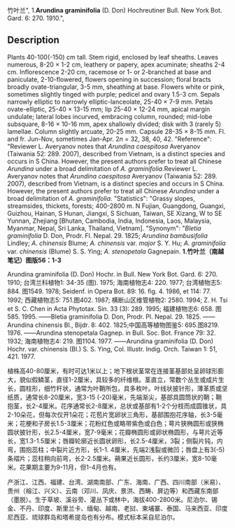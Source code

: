 竹叶兰",
1.**Arundina graminifolia** (D. Don) Hochreutiner Bull. New York Bot. Gard. 6: 270. 1910.",

## Description
Plants 40-100(-150) cm tall. Stem rigid, enclosed by leaf sheaths. Leaves numerous, 8-20 × 1-2 cm, leathery or papery, apex acuminate; sheaths 2-4 cm. Inflorescence 2-20 cm, racemose or 1- or 2-branched at base and paniculate, 2-10-flowered, flowers opening in succession; floral bracts broadly ovate-triangular, 3-5 mm, sheathing at base. Flowers white or pink, sometimes slightly tinged with purple; pedicel and ovary 1.5-3 cm. Sepals narrowly elliptic to narrowly elliptic-lanceolate, 25-40 × 7-9 mm. Petals ovate-elliptic, 25-40 × 13-15 mm; lip 25-40 × 12-24 mm, apical margin undulate; lateral lobes incurved, embracing column, rounded; mid-lobe subsquare, 8-16 × 10-16 mm, apex shallowly divided; disk with 3 (rarely 5) lamellae. Column slightly arcuate, 20-25 mm. Capsule 28-35 × 8-15 mm. Fl. and fr. Jun-Nov, sometimes Jan-Apr. 2*n* = 32, 38, 40, 42.
  "Reference": "Reviewer L. Averyanov notes that *Arundina caespitosa* Averyanov (Taiwania 52: 289. 2007), described from Vietnam, is a distinct species and occurs in S China. However, the present authors prefer to treat all Chinese *Arundina* under a broad delimitation of *A. graminifolia*.Reviewer L. Averyanov notes that *Arundina caespitosa* Averyanov (Taiwania 52: 289. 2007), described from Vietnam, is a distinct species and occurs in S China. However, the present authors prefer to treat all Chinese *Arundina* under a broad delimitation of *A. graminifolia*.
  "Statistics": "Grassy slopes, streamsides, thickets, forests; 400-2800 m. N Fujian, Guangdong, Guangxi, Guizhou, Hainan, S Hunan, Jiangxi, S Sichuan, Taiwan, SE Xizang, W to SE Yunnan, Zhejiang [Bhutan, Cambodia, India, Indonesia, Laos, Malaysia, Myanmar, Nepal, Sri Lanka, Thailand, Vietnam].
  "Synonym": "*Bletia graminifolia* D. Don, Prodr. Fl. Nepal. 29. 1825; *Arundina bambusifolia* Lindley; *A. chinensis* Blume; *A. chinensis* var. *major* S. Y. Hu; *A. graminifolia* var. *chinensis* (Blume) S. S. Ying; *A. stenopetala* Gagnepain.
**1.竹叶兰（南越笔记）图版56：1-3**

Arundina graminifolia (D. Don) Hochr. in Bull. New York Bot. Gard. 6: 270. 1910; 台湾兰科植物1: 34-35 (图). 1975; 海南植物志4: 220. 1977; 台湾植物志5: 884. 图1549. 1978; Seidenf. in Opera Bot. 89: 16. fig. 4. 1986, et 114: 77. 1992; 西藏植物志5: 751.图402. 1987; 横断山区维管植物2: 2580. 1994; Z. H. Tsi et S. C. Chen in Acta Phytotax. Sin. 33 (3): 289. 1995; 福建植物志6: 658. 图585. 1995. ——Bletia graminifolia D. Don, Prodr. Pl. Nepal. 29. 1825. ——Arundina chinensis Bl., Bijdr. 8: 402. 1825;中国高等植物图鉴5: 695.图8219. 1976. ——Arundina stenopetala Gagnep. in Bull. Soc. Bot. France 79: 32. 1932; 海南植物志4: 219. 图1104. 1977. ——Arundina graminifolia (D. Don) Hochr. var. chinensis (Bl.) S. S. Ying, Col. Illustr. Indig. Orch. Taiwan 1: 51, 421. 1977.

植株高40-80厘米，有时可达1米以上；地下根状茎常在连接茎基部处呈卵球形膨大，貌似假鳞茎，直径1-2厘米，具较多的纤维根。茎直立，常数个丛生或成片生长，圆柱形，细竹秆状，通常为叶鞘所包，具多枚叶。叶线状披针形，薄革质或坚纸质，通常长8-20厘米，宽3-15 (-20)毫米，先端渐尖，基部具圆筒状的鞘；鞘抱茎，长2-4厘米。花序通常长2-8厘米，总状或基部有1-2个分枝而成圆锥状，具2-10朵花，但每次仅开1朵花；花苞片宽卵状三角形，基部围抱花序轴，长3-5毫米；花梗和子房长1.5-3厘米；花粉红色或略带紫色或白色；萼片狭椭圆形或狭椭圆状披针形，长2.5-4厘米，宽7-9毫米；花瓣椭圆形或卵状椭圆形，与萼片近等长，宽1.3-1.5厘米；唇瓣轮廓近长圆状卵形，长2.5-4厘米，3裂；侧裂片钝，内弯，围抱蕊柱；中裂片近方形，长1-1. 4厘米，先端2浅裂或微凹；唇盘上有3(-5)条褶片；蕊柱稍向前弯，长2-2.5厘米。蒴果近长圆形，长约3厘米，宽8-10毫米。花果期主要为9-11月，但1-4月也有。

产浙江、江西、福建、台湾、湖南南部、广东、海南、广西、四川南部（米易）、贵州（榕江、兴义）、云南（邓川、凤庆、景洪、西畴、屏边等）和西藏东南部（墨脱）。生于草坡、溪谷旁、灌丛下或林中，海拔400-2800米。尼泊尔、锡金、不丹、印度、斯里兰卡、缅甸、越南、老挝、柬埔寨、泰国、马来西亚、印度尼西亚、琉球群岛和塔希提岛也有分布。模式标本采自尼泊尔。
